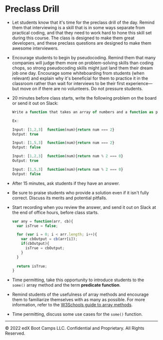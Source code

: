 # Preclass Drill

* Let students know that it's time for the preclass drill of the day. Remind them that interviewing is a skill that is in some ways separate from practical coding, and that they need to work hard to hone this skill set during this course. The class is designed to make them great developers, and these preclass questions are designed to make them awesome interviewers.

* Encourage students to begin by pseudocoding. Remind them that many companies will judge them more on problem-solving skills than coding chops, so strong pseudocoding skills might just land them their dream job one day. Encourage some whiteboarding from students (when relevant) and explain why it's beneficial for them to practice it in the classroom rather than wait for interviews to be their first experience—but move on if there are no volunteers. Do not pressure students.

* 20 minutes before class starts, write the following problem on the board or send it out on Slack:

  ```js
  Write a function that takes an array of numbers and a function as parameters. The function parameter should return true if the input meets a certain condition or false otherwise. Your function should return true if the function parameter returns true for _any_ of the array elements in the array parameter or false otherwise. 

  Ex:

  Input: [1,2,3]  function(num){return num === 2}
  Output: true

  Input: [1,5,3]  function(num){return num === 2}
  Output: false

  Input: [1,2,3]  function(num){return num % 2 === 0}
  Output: true

  Input: [1,5,3]  function(num){return num % 2 === 0}
  Output: false
  ```

* After 15 minutes, ask students if they have an answer.

* Be sure to praise students who provide a solution even if it isn't fully correct. Discuss its merits and potential pitfalls.

* Start recording when you review the answer, and send it out on Slack at the end of office hours, before class starts.

  ```js
  var any = function(arr, cb){
    var isTrue = false;

    for (var i = 0; i < arr.length; i++){
      var cbOutput = cb(arr[i]);
      if(cbOutput){
        isTrue = cbOutput;
      }
    }
    
    return isTrue;
  }
  ```

* Time permitting, take this opportunity to introduce students to the `some()` array method and the term **predicate function**.

* Remind students of the usefulness of array methods and encourage them to familiarize themselves with as many as possible. For more information, refer to the [W3Schools guide to array methods](https://www.w3schools.com/jsref/jsref_obj_array.asp).

* Time permitting, discuss some use cases for the `some()` function.

---
© 2022 edX Boot Camps LLC. Confidential and Proprietary. All Rights Reserved.
